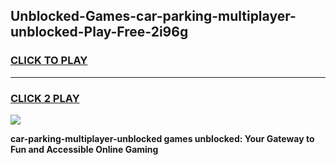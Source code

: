 
## Unblocked-Games-car-parking-multiplayer-unblocked-Play-Free-2i96g
<h3>
<a href="https://premium76.site?title=car-parking-multiplayer-unblocked&ref=18A1">CLICK TO PLAY</a></h3>
<hr>

<h3>
<a href="https://premium76.site?title=car-parking-multiplayer-unblocked&ref=18A1">CLICK 2 PLAY</a>
  
</h3>

<a href="https://premium76.site?title=car-parking-multiplayer-unblocked&ref=18A1"><img src="https://clearcache.store/games.png"></a>


**car-parking-multiplayer-unblocked games unblocked: Your Gateway to Fun and Accessible Online Gaming**
